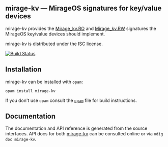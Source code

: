 ## mirage-kv — MirageOS signatures for key/value devices

mirage-kv provides the [Mirage_kv.RO][ro] and [Mirage_kv.RW][rw]
signatures the MirageOS key/value devices should implement.

mirage-kv is distributed under the ISC license.

[ro]: https://mirage.github.io/mirage-kv/mirage-kv/Mirage_kv/module-type-RO/index.html
[rw]: https://mirage.github.io/mirage-kv/mirage-kv/Mirage_kv/module-type-RW/index.html

[![Build Status](https://travis-ci.org/mirage/mirage-kv.svg?branch=master)](https://travis-ci.org/mirage/mirage-kv)

## Installation

mirage-kv can be installed with `opam`:

    opam install mirage-kv

If you don't use `opam` consult the [`opam`](opam) file for build
instructions.

## Documentation

The documentation and API reference is generated from the source
interfaces. API docs for both [mirage-kv][doc-mirage-kv]
can be consulted online or via `odig
doc mirage-kv`.

[doc-mirage-kv]: http://docs.mirage.io/mirage-kv/
